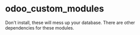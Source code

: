 # odoo_custom_modules

Don't install, these will mess up your database. There are other dependencies for these modules.
